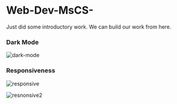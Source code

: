 # Web-Dev-MsCS-

Just did some introductory work.
We can build our work from here.


### Dark Mode
![dark-mode](https://github.com/Sadi-Rahman/Web-Dev-MsCS-/assets/67942129/31e1e10d-4df3-4ee6-8274-1d82a75250c0)


### Responsiveness
![responsive](https://github.com/Sadi-Rahman/Web-Dev-MsCS-/assets/67942129/0e4b0af2-12af-4578-9420-51186194eba2)

![resnonsive2](https://github.com/Sadi-Rahman/Web-Dev-MsCS-/assets/67942129/b8dd8747-4276-4b13-8d96-6ce508d231ac)
